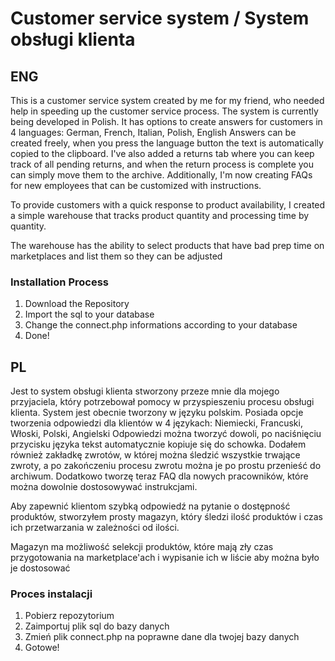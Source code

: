 # Customer service system / System obsługi klienta


<h2>ENG</h2>

  This is a customer service system created by me for my friend, who needed help in speeding up the customer service process. The system is currently being developed in Polish.
  It has options to create answers for customers in 4 languages: German, French, Italian, Polish, English Answers can be created freely, when you press the language button the text is automatically copied to the clipboard.
  I've also added a returns tab where you can keep track of all pending returns, and when the return process is complete you can simply move them to the archive.
  Additionally, I'm now creating FAQs for new employees that can be customized with instructions.

  To provide customers with a quick response to product availability, I created a simple warehouse that tracks product quantity and processing time by quantity.

  The warehouse has the ability to select products that have bad prep time on marketplaces and list them so they can be adjusted

<h3>Installation Process</h3>
  
  <ol>
    <li>Download the Repository</li>
    <li>Import the sql to your database</li>
    <li>Change the connect.php informations according to your database</li>
    <li>Done!</li>
  </ol>
  
  
  <h2>PL</h2>
  
  Jest to system obsługi klienta stworzony przeze mnie dla mojego przyjaciela, który potrzebował pomocy w przyspieszeniu procesu obsługi klienta. System jest obecnie tworzony w języku polskim.
  Posiada opcje tworzenia odpowiedzi dla klientów w 4 językach: Niemiecki, Francuski, Włoski, Polski, Angielski Odpowiedzi można tworzyć dowoli, po naciśnięciu przycisku języka tekst automatycznie kopiuje się do schowka.
  Dodałem również zakładkę zwrotów, w której można śledzić wszystkie trwające zwroty, a po zakończeniu procesu zwrotu można je po prostu przenieść do archiwum.
  Dodatkowo tworzę teraz FAQ dla nowych pracowników, które można dowolnie dostosowywać instrukcjami.

  Aby zapewnić klientom szybką odpowiedź na pytanie o dostępność produktów, stworzyłem prosty magazyn, który śledzi ilość produktów i czas ich przetwarzania w zależności od ilości.

  Magazyn ma możliwość selekcji produktów, które mają zły czas przygotowania na marketplace'ach i wypisanie ich w liście aby można było je dostosować
  
  <h3>Proces instalacji</h3>
  
  <ol>
    <li>Pobierz repozytorium</li>
    <li>Zaimportuj plik sql do bazy danych</li>
    <li>Zmień plik connect.php na poprawne dane dla twojej bazy danych</li>
    <li>Gotowe!</li>
  </ol>
